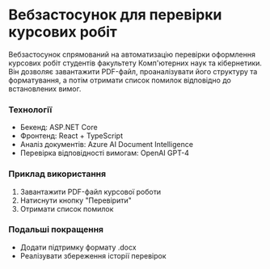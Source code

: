# Вебзастосунок для перевірки курсових робіт

Вебзастосунок спрямований на автоматизацію перевірки оформлення курсових робіт студентів факультету Комп'ютерних наук та кібернетики. Він дозволяє завантажити PDF-файл, проаналізувати його структуру та форматування, а потім отримати список помилок відповідно до встановлених вимог.

### Технології
* Бекенд: ASP.NET Core
* Фронтенд: React + TypeScript
* Аналіз документів: Azure AI Document Intelligence
* Перевірка відповідності вимогам: OpenAI GPT-4

### Приклад використання
1. Завантажити PDF-файл курсової роботи
2. Натиснути кнопку "Перевірити"
3. Отримати список помилок

### Подальші покращення
* Додати підтримку формату .docx
* Реалізувати збереження історії перевірок
